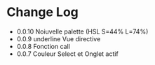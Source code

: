 # Change Log

* 0.0.10 Noiuvelle palette (HSL S=44% L=74%)
* 0.0.9 underline Vue directive
* 0.0.8 Fonction call
* 0.0.7 Couleur Select et Onglet actif